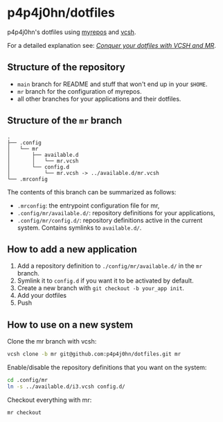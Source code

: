 # p4p4j0hn/dotfiles

p4p4j0hn's dotfiles using [myrepos][] and [vcsh][].

For a detailed explanation see:
[_Conquer your dotfiles with VCSH and MR_][blog-post].

[tyrion/mr-template]: https://github.com/tyrion/mr-template/
[myrepos]: https://myrepos.branchable.com/
[vcsh]: https://github.com/RichiH/vcsh
[blog-post]: https://germano.dev/dotfiles/

## Structure of the repository

- `main` branch for README and stuff that won't end up in your `$HOME`.
- `mr` branch for the configuration of myrepos.
- all other branches for your applications and their dotfiles.

## Structure of the `mr` branch

```plain
.
├── .config
│   └── mr
│       ├── available.d
│       │   └── mr.vcsh
│       └── config.d
│           └── mr.vcsh -> ../available.d/mr.vcsh
└── .mrconfig
```

The contents of this branch can be summarized as follows:

- `.mrconfig`: the entrypoint configuration file for mr,
- `.config/mr/available.d/`: repository definitions for your applications,
- `.config/mr/config.d/`: repository definitions active in the current system.
  Contains symlinks to `available.d/`.

## How to add a new application

1. Add a repository definition to `./config/mr/available.d/` in the `mr` branch.
2. Symlink it to `config.d` if you want it to be activated by default.
3. Create a new branch with `git checkout -b your_app init`.
4. Add your dotfiles
5. Push

## How to use on a new system

Clone the mr branch with vcsh:

```bash
vcsh clone -b mr git@github.com:p4p4j0hn/dotfiles.git mr
```

Enable/disable the repository definitions that you want on the system:

```bash
cd .config/mr
ln -s ../available.d/i3.vcsh config.d/
```

Checkout everything with mr:

```bash
mr checkout
```
